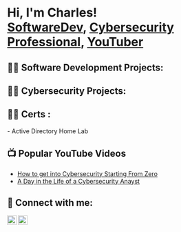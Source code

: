 <h1>Hi, I'm Charles! <br/><a href="https://github.com/charlesTrue">SoftwareDev</a>, <a href="https://| www.linkedin.com/in/charles-trouilliere/">Cybersecurity Professional</a>, <a href="https://www.youtube.com/c/charlesTrue">YouTuber</a></h1>

<h2>👨‍💻 Software Development Projects:</h2>
<h2>👨‍💻 Cybersecurity Projects:</h2>
<h2>👨‍💻 Certs :</h2>
- Active Directory Home Lab
<h2>📺 Popular YouTube Videos</h2>

- [How to get into Cybersecurity Starting From Zero](https://www.youtube.com/watch?v=a83ASGn_V_s)
- [A Day in the Life of a Cybersecurity Anayst](https://www.youtube.com/watch?v=uHy3oM7NnoU)
<h2> 🤳 Connect with me:</h2>

[<img align="left" alt="JoshMadakor | YouTube" width="22px" src="https://cdn.jsdelivr.net/npm/simple-icons@v3/icons/youtube.svg" />][youtube]
[<img align="left" alt="JoshMadakor | LinkedIn" width="22px" src="https://cdn.jsdelivr.net/npm/simple-icons@v3/icons/linkedin.svg" />][linkedin]

[YouTube]: https://www.youtube.com/c/
[linkedin]: https://linkedin.com/in/

<!--
**charlesTrue/charlesTrue** is a ✨ _special_ ✨ repository because its `README.md` (this file) appears on your GitHub profile.

Here are some ideas to get you started:

- 🔭 I’m currently working on ...
- 🌱 I’m currently learning ...
- 👯 I’m looking to collaborate on ...
- 🤔 I’m looking for help with ...
- 💬 Ask me about ...
- 📫 How to reach me: ...
- 😄 Pronouns: ...
- ⚡ Fun fact: ...
-->
